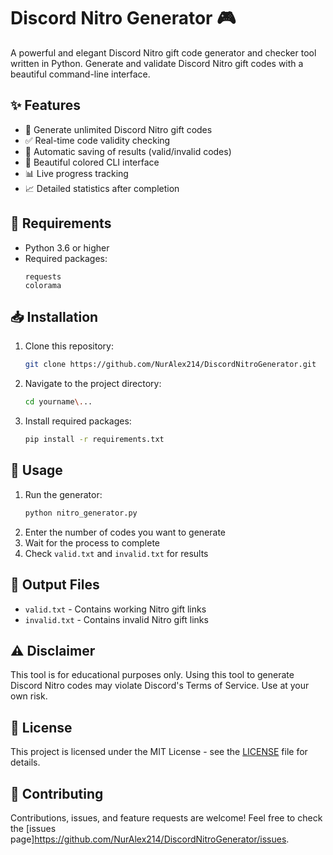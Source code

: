 # Discord Nitro Generator 🎮

A powerful and elegant Discord Nitro gift code generator and checker tool written in Python. Generate and validate Discord Nitro gift codes with a beautiful command-line interface.

## ✨ Features

- 🎲 Generate unlimited Discord Nitro gift codes
- ✅ Real-time code validity checking
- 💾 Automatic saving of results (valid/invalid codes)
- 🎨 Beautiful colored CLI interface
- 📊 Live progress tracking
- 📈 Detailed statistics after completion


## 🔧 Requirements

- Python 3.6 or higher
- Required packages:
  ```
  requests
  colorama
  ```

## 📥 Installation

1. Clone this repository:
   ```bash
   git clone https://github.com/NurAlex214/DiscordNitroGenerator.git
   ```

2. Navigate to the project directory:
   ```bash
   cd yourname\...
   ```

3. Install required packages:
   ```bash
   pip install -r requirements.txt
   ```

## 🚀 Usage

1. Run the generator:
   ```bash
   python nitro_generator.py
   ```
2. Enter the number of codes you want to generate
3. Wait for the process to complete
4. Check `valid.txt` and `invalid.txt` for results

## 📝 Output Files

- `valid.txt` - Contains working Nitro gift links
- `invalid.txt` - Contains invalid Nitro gift links

## ⚠️ Disclaimer

This tool is for educational purposes only. Using this tool to generate Discord Nitro codes may violate Discord's Terms of Service. Use at your own risk.

## 📜 License

This project is licensed under the MIT License - see the [LICENSE](LICENSE) file for details.

## 🤝 Contributing

Contributions, issues, and feature requests are welcome! Feel free to check the [issues page]https://github.com/NurAlex214/DiscordNitroGenerator/issues.




